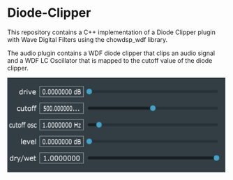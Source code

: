 # Diode-Clipper

This repository contains a C++ implementation of a Diode Clipper plugin with Wave Digital Filters using the chowdsp_wdf library. 

The audio plugin contains a WDF diode clipper that clips an audio signal and a WDF LC Oscillator that is mapped to the cutoff value of the diode clipper. 

<img src="./resources/plugin_UI.PNG" width=500>

